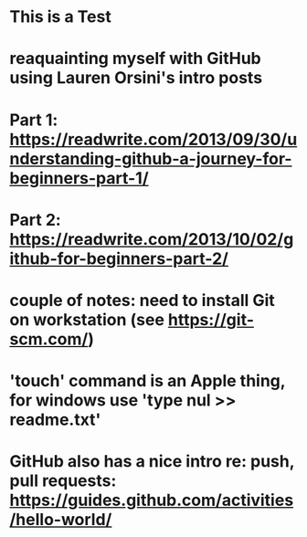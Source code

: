 # This is a Test
#
# reaquainting myself with GitHub using Lauren Orsini's intro posts
# Part 1: https://readwrite.com/2013/09/30/understanding-github-a-journey-for-beginners-part-1/
# Part 2: https://readwrite.com/2013/10/02/github-for-beginners-part-2/
#
# couple of notes: need to install Git on workstation (see https://git-scm.com/)
# 'touch' command is an Apple thing, for windows use 'type nul >> readme.txt' 
#
# GitHub also has a nice intro re: push, pull requests: https://guides.github.com/activities/hello-world/
